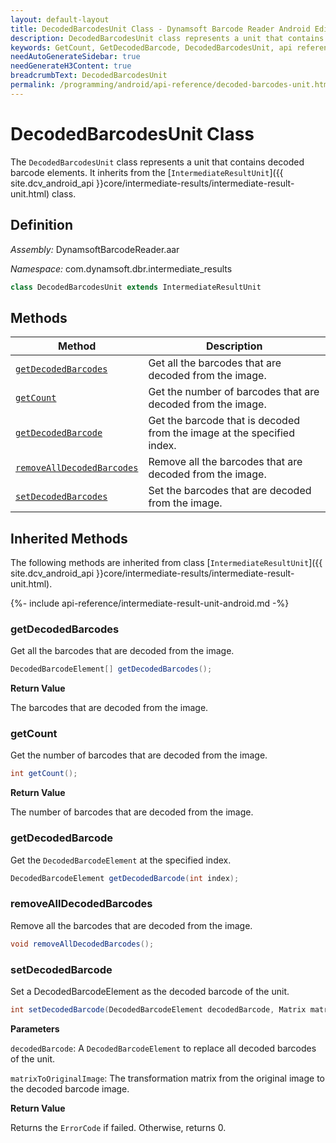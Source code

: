```yaml
---
layout: default-layout
title: DecodedBarcodesUnit Class - Dynamsoft Barcode Reader Android Edition
description: DecodedBarcodesUnit class represents a unit that contains decoded barcode elements. It inherits from the IntermediateResultUnit class.
keywords: GetCount, GetDecodedBarcode, DecodedBarcodesUnit, api reference
needAutoGenerateSidebar: true
needGenerateH3Content: true
breadcrumbText: DecodedBarcodesUnit
permalink: /programming/android/api-reference/decoded-barcodes-unit.html
---
```


# DecodedBarcodesUnit Class

The `DecodedBarcodesUnit` class represents a unit that contains decoded barcode elements. It inherits from the [`IntermediateResultUnit`]({{ site.dcv_android_api }}core/intermediate-results/intermediate-result-unit.html) class.

## Definition

*Assembly:* DynamsoftBarcodeReader.aar

*Namespace:* com.dynamsoft.dbr.intermediate_results

```java
class DecodedBarcodesUnit extends IntermediateResultUnit
```

## Methods

| Method | Description |
| ------ | ----------- |
| [`getDecodedBarcodes`](#getdecodedbarcodes) | Get all the barcodes that are decoded from the image. |
| [`getCount`](#getcount) | Get the number of barcodes that are decoded from the image. |
| [`getDecodedBarcode`](#getdecodedbarcode) | Get the barcode that is decoded from the image at the specified index. |
| [`removeAllDecodedBarcodes`](#removalldecodedbarcodes) | Remove all the barcodes that are decoded from the image. |
| [`setDecodedBarcodes`](#setdecodedbarcodes) | Set the barcodes that are decoded from the image. |

## Inherited Methods

The following methods are inherited from class [`IntermediateResultUnit`]({{ site.dcv_android_api }}core/intermediate-results/intermediate-result-unit.html).

{%- include api-reference/intermediate-result-unit-android.md -%}

### getDecodedBarcodes

Get all the barcodes that are decoded from the image.

```java
DecodedBarcodeElement[] getDecodedBarcodes();
```

**Return Value**

The barcodes that are decoded from the image.

### getCount

Get the number of barcodes that are decoded from the image.

```java
int getCount();
```

**Return Value**

The number of barcodes that are decoded from the image.

### getDecodedBarcode

Get the `DecodedBarcodeElement` at the specified index.

```java
DecodedBarcodeElement getDecodedBarcode(int index);
```

### removeAllDecodedBarcodes

Remove all the barcodes that are decoded from the image.

```java
void removeAllDecodedBarcodes();
```

### setDecodedBarcode

Set a DecodedBarcodeElement as the decoded barcode of the unit.

```java
int setDecodedBarcode(DecodedBarcodeElement decodedBarcode, Matrix matrixToOriginalImage);
```

**Parameters**

`decodedBarcode`: A `DecodedBarcodeElement` to replace all decoded barcodes of the unit.

`matrixToOriginalImage`: The transformation matrix from the original image to the decoded barcode image.

**Return Value**

Returns the `ErrorCode` if failed. Otherwise, returns 0.
